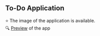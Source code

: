## To-Do Application

:star: The image of the application is available.  
:mag: [Preview](https://feyzadc.github.io/Todo-App/) of the app
